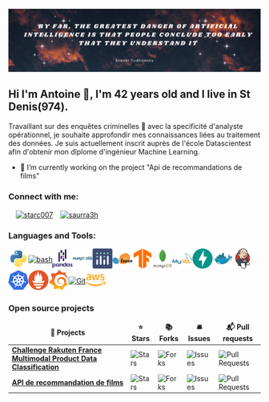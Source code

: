![Cover](https://github.com/AntoinePELAMOURGUES/AntoinePELAMOURGUES/blob/main/img/github.png)

## Hi I'm Antoine 👋, I'm 42 years old and I live in St Denis(974).

Travaillant sur des enquêtes criminelles :cop: avec la specificité d'analyste opérationnel, je souhaite approfondir mes connaissances liées au traitement des données. Je suis actuellement inscrit auprès de l'école Datascientest afin d'obtenir mon dîplome d'ingénieur Machine Learning. 

- 🔭 I’m currently working on the project "Api de recommandations de films"

<h3 align="left">Connect with me:</h3>
<p align="left" style="display: flex; align-items:center">
<a href="https://www.linkedin.com/in/antoine-pelamourgues-4533ab28a" target="blank" style="margin-left:15px"><img align="center" src="https://raw.githubusercontent.com/rahuldkjain/github-profile-readme-generator/master/src/images/icons/Social/linked-in-alt.svg" alt="starc007" height="30" width="30" /></a>
<a href="https://instagram.com/antoine_pela" target="blank" style="margin-left:15px"><img align="center" src="https://raw.githubusercontent.com/rahuldkjain/github-profile-readme-generator/master/src/images/icons/Social/instagram.svg" alt="saurra3h" height="30" width="30" /></a>
</p>

<h3 align="left">Languages and Tools:</h3>
<p align="left" style="display: flex; align-items:center; flex-wrap: wrap;">
    <a href="https://www.python.org" target="_blank" rel="noreferrer">
        <img src="https://raw.githubusercontent.com/devicons/devicon/master/icons/python/python-original.svg" alt="python" width="40" height="40" title="Python"/>
    </a>
    <a href="#" target="_blank" rel="noreferrer">
        <img src="https://raw.githubusercontent.com/jmnote/z-icons/master/svg/bash.svg" alt="bash" width="40" height="40" title="Bash"/>
    </a>
    <a href="https://pandas.pydata.org/" target="_blank" rel="noreferrer">
        <img src="https://raw.githubusercontent.com/devicons/devicon/master/icons/pandas/pandas-original-wordmark.svg" alt="Pandas" width="40" height="40" title="Pandas"/>
    </a>
    <a href="https://matplotlib.org/stable/gallery/index.html" target="_blank" rel="noreferrer">
        <img src="https://github.com/devicons/devicon/blob/master/icons/matplotlib/matplotlib-original-wordmark.svg" alt="Matplotlib" width="40" height="40" title="Matplotlib"/>
    </a>
    <a href="https://plotly.com/" target="_blank" rel="noreferrer">
        <img src="https://github.com/devicons/devicon/blob/master/icons/plotly/plotly-original.svg" alt="Plotly" width="40" height="40" title="Plotly"/>
    </a>
    <a href="https://scikit-learn.org/stable/index.html" target="_blank" rel="noreferrer">
        <img src="https://github.com/devicons/devicon/blob/master/icons/scikitlearn/scikitlearn-original.svg" alt="ScikitLearn" width="40" height="40" title="Scikit-Learn"/>
    </a>
    <a href="https://www.tensorflow.org/" target="_blank" rel="noreferrer">
        <img src="https://raw.githubusercontent.com/devicons/devicon/master/icons/tensorflow/tensorflow-original.svg" alt="Tensorflow" width="40" height="40" title="TensorFlow"/>
    </a>
    <a href="https://www.mongodb.com/" target="_blank" rel="noreferrer">
        <img src="https://raw.githubusercontent.com/devicons/devicon/master/icons/mongodb/mongodb-original-wordmark.svg" alt="mongodb" width="40" height="40" title="MongoDB"/>
    </a>
    <a href="https://www.mysql.com/" target="_blank" rel="noreferrer">
        <img src="https://raw.githubusercontent.com/devicons/devicon/master/icons/mysql/mysql-original-wordmark.svg" alt="mysql" width="40" height="40" title="MySQL"/>
    </a>
    <a href="https://fastapi.tiangolo.com/" target="_blank" rel="noreferrer">
        <img src="https://raw.githubusercontent.com/devicons/devicon/master/icons/fastapi/fastapi-original.svg" alt="FastApi" width="40" height="40" title="FastAPI"/>
    </a>
    <a href="https://www.docker.com/" target="_blank" rel="noreferrer">
        <img src="https://raw.githubusercontent.com/devicons/devicon/master/icons/docker/docker-original.svg" alt="Docker" width="40" height="40" title="Docker"/>
    </a>
    <a href="#" target="_blank" rel="noreferrer">
        <img src=https://github.com/devicons/devicon/blob/master/icons/jenkins/jenkins-original.svg alt="Jenkins" width=40 height=40 title="Jenkins">
    </a>
    <a href="#" target="_blank" rel=noreferrer>
        <img src=https://github.com/devicons/devicon/blob/master/icons/kubernetes/kubernetes-plain.svg alt="Kubernetes" width=40 height=40 title="Kubernetes">
    </a>
    <a href="#" target="_blank" rel=noreferrer>
        <img src=https://github.com/devicons/devicon/blob/master/icons/prometheus/prometheus-original.svg alt="Prometheus" width=40 height=40 title="Prometheus">
    </a>
    <a href="#" target="_blank" rel=noreferrer>
        <img src=https://github.com/devicons/devicon/blob/master/icons/grafana/grafana-original.svg alt="Grafana" width=40 height=40 title="Grafana">
    </a>
    <a href=https://git-scm.com/ target=_blank rel=noreferrer>
        <img src=https://www.vectorlogo.zone/logos/git-scm/git-scm-icon.svg alt="Git" width=40 height=40 title="Git">
    </a>
    <a href=https://eu-west-3.console.aws.amazon.com/ target=_blank rel=noreferrer>
        <img src=https://raw.githubusercontent.com/devicons/devicon/master/icons/amazonwebservices/amazonwebservices-plain-wordmark.svg alt="AWS" width=40 height=40 title="AWS">
    </a>
</p>

<h3>Open source projects</h3>
<table>
  <thead align="center">
    <tr border: none;>
      <td><b>🎁 Projects</b></td>
      <td><b>⭐ Stars</b></td>
      <td><b>📚 Forks</b></td>
      <td><b>🛎 Issues</b></td>
      <td><b>📬 Pull requests</b></td>
    </tr>
  </thead>
  <tbody>
    <tr>
      <td><a href="https://github.com/AntoinePELAMOURGUES/PROJET_CHALLENGE_RAKUTEN"><b>Challenge Rakuten France Multimodal Product Data Classification</b></a></td>
      <td><img alt="Stars" src="https://img.shields.io/github/stars/AntoinePELAMOURGUES/PROJET_CHALLENGE_RAKUTEN?style=flat-square&labelColor=343b41"/></td>
      <td><img alt="Forks" src="https://img.shields.io/github/forks/tAntoinePELAMOURGUES/PROJET_CHALLENGE_RAKUTEN?style=flat-square&labelColor=343b41"/></td>
      <td><img alt="Issues" src="https://img.shields.io/github/issues/AntoinePELAMOURGUES/PROJET_CHALLENGE_RAKUTEN?style=flat-square&labelColor=343b41"/></td>
      <td><img alt="Pull Requests" src="https://img.shields.io/github/issues-pr/AntoinePELAMOURGUES/PROJET_CHALLENGE_RAKUTEN?style=flat-square&labelColor=343b41"/></td>
    </tr>
    <tr>
      <td><a href="https://github.com/AntoinePELAMOURGUES/PROJET_MLOPS_RECO_MOVIES"><b>API de recommandation de films</b></a></td>
      <td><img alt="Stars" src="https://img.shields.io/github/stars/AntoinePELAMOURGUES/PROJET_MLOPS_RECO_MOVIES?style=flat-square&labelColor=343b41"/></td>
      <td><img alt="Forks" src="https://img.shields.io/github/forks/tAntoinePELAMOURGUES/PROJET_MLOPS_RECO_MOVIES?style=flat-square&labelColor=343b41"/></td>
      <td><img alt="Issues" src="https://img.shields.io/github/issues/AntoinePELAMOURGUES/PROJET_MLOPS_RECO_MOVIES?style=flat-square&labelColor=343b41"/></td>
      <td><img alt="Pull Requests" src="https://img.shields.io/github/issues-pr/AntoinePELAMOURGUES/PROJET_MLOPS_RECO_MOVIES?style=flat-square&labelColor=343b41"/></td>
    </tr>
